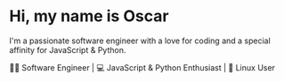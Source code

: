 # Hi, my name is Oscar

I'm a passionate software engineer with a love for coding and a special affinity for JavaScript & Python. 

👨‍💻 Software Engineer | 💻 JavaScript & Python Enthusiast | :penguin: Linux User
